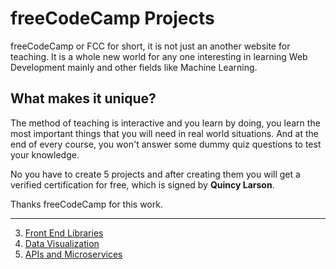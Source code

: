 # freeCodeCamp Projects

freeCodeCamp or FCC for short, it is not just an another website for teaching.
It is a whole new world for any one interesting in learning Web Development mainly and other fields like Machine Learning.

## What makes it unique?

The method of teaching is interactive and you learn by doing, you learn the most important things that you will need in real world situations.
And at the end of every course, you won't answer some dummy quiz questions to test your knowledge.

No you have to create 5 projects and after creating them you will get a verified certification for free, which is signed by **Quincy Larson**.

Thanks freeCodeCamp for this work.

---

3. [Front End Libraries](https://github.com/HOuadhour/FCC-Projects/tree/main/Front%20End%20Libraries%20Projects)
4. [Data Visualization](https://github.com/HOuadhour/FCC-Projects/tree/main/Data%20Visualization%20Projects)
5. [APIs and Microservices](https://github.com/HOuadhour/FCC-Projects/tree/main/APIs%20and%20Microservices%20Projects)
